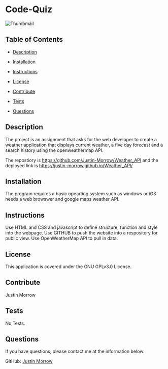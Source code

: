 # Code-Quiz
![Thumbmail](/Weather_API/assets/images/Screen%20Shot%202022-06-19%20at%2012.51.23%20PM.png)

## Table of Contents

- [Description](#Description)

- [Installation](#Installation)

- [Instructions](#Instructions)

- [License](#License)

- [Contribute](#Contribute)

- [Tests](#Tests)

- [Questions](#Questions)

## Description

The project is an assignment that asks for the web developer to create a weather application that displays current weather, a five day forecast and a search history using the openweathermap API.

The repostiory is https://github.com/Justin-Morrow/Weather_API and the deployed link is https://justin-morrow.github.io/Weather_API/

## Installation

The program requires a basic opearting system such as windows or iOS needs a web browswer and google maps weather API. 

## Instructions

Use HTML and CSS and javascript to define structure, function and style into the webpage. Use GITHUB to push the website into a respository for public view. Use OpenWeatherMap API to pull in data.

## License

This application is covered under the GNU GPLv3.0 License.

## Contribute

Justin Morrow

## Tests

No Tests.

## Questions

If you have questions, please contact me at the information below:

GitHub: [Justin Morrow](https://github.com/Justin-Morrow)
